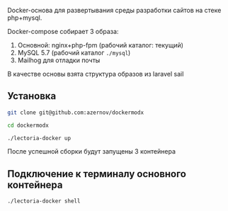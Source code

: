 Docker-основа для развертывания среды разработки сайтов на стеке php+mysql.

Docker-compose собирает 3 образа:

1. Основной: nginx+php-fpm (рабочий каталог: текущий)
2. MySQL 5.7 (рабочий каталог `./mysql`)
3. Mailhog для отладки почты

В качестве основы взята структура образов из laravel sail

## Установка

```bash
git clone git@github.com:azernov/dockermodx

cd dockermodx

./lectoria-docker up
```

После успешной сборки будут запущены 3 контейнера

## Подключение к терминалу основного контейнера

```bash
./lectoria-docker shell
```

